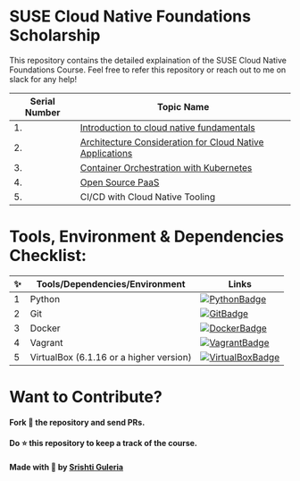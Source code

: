 # SUSE Cloud Native Foundations Scholarship

This repository contains the detailed explaination of the SUSE Cloud Native Foundations Course. Feel free to refer this repository or reach out to me on slack for any help!

|  **Serial Number** | **Topic Name**   | 
|---|---|
| 1. |  [Introduction to cloud native fundamentals](https://github.com/sg7801/SUSE-Cloud-Native-Foundations-Scholarship/tree/main/Introduction%20to%20Cloud%20Native%20Fundamentals) |   
|  2. |  [Architecture Consideration for Cloud Native Applications](https://github.com/sg7801/SUSE-Cloud-Native-Foundations-Scholarship/tree/main/Architecture%20Consideration%20for%20Cloud%20Native%20Applications) |   
|  3. |  [Container Orchestration with Kubernetes](https://github.com/sg7801/SUSE-Cloud-Native-Foundations-Scholarship/tree/main/Container%20Orchestration%20with%20Kubernetes) |   
|  4. | [Open Source PaaS](https://github.com/sg7801/SUSE-Cloud-Native-Foundations-Scholarship/tree/main/Open%20Source%20Paas)  |   
|  5. |  CI/CD with Cloud Native Tooling  |   

# Tools, Environment & Dependencies Checklist: 
✨ | Tools/Dependencies/Environment | Links
--- | --- |---|
1 | Python | [![PythonBadge](https://img.shields.io/badge/Python-3776AB?style=for-the-badge&logo=python&logoColor=white)](https://www.python.org/downloads/) 
2 | Git | [![GitBadge](https://img.shields.io/badge/Git-F05032?style=for-the-badge&logo=git&logoColor=white)](https://git-scm.com/downloads)
3 | Docker | [![DockerBadge](https://img.shields.io/badge/Docker-2CA5E0?style=for-the-badge&logo=docker&logoColor=white)](https://docs.docker.com/get-docker/)
4 | Vagrant | [![VagrantBadge](https://img.shields.io/badge/Vagrant-orange?style=for-the-badge&logo=vagrant)](https://www.vagrantup.com/downloads)
5 | VirtualBox (6.1.16 or a higher version) | [![VirtualBoxBadge](https://img.shields.io/badge/VirtualBox-blue?style=for-the-badge&logo=virtualbox)](https://www.virtualbox.org/wiki/Downloads)

# Want to Contribute?
#### Fork 🍴 the repository and send PRs.
 
#### Do :star: this repository to keep a track of the course. 
 
#### Made with 💟 by [Srishti Guleria](https://github.com/sg7801)
 
 
